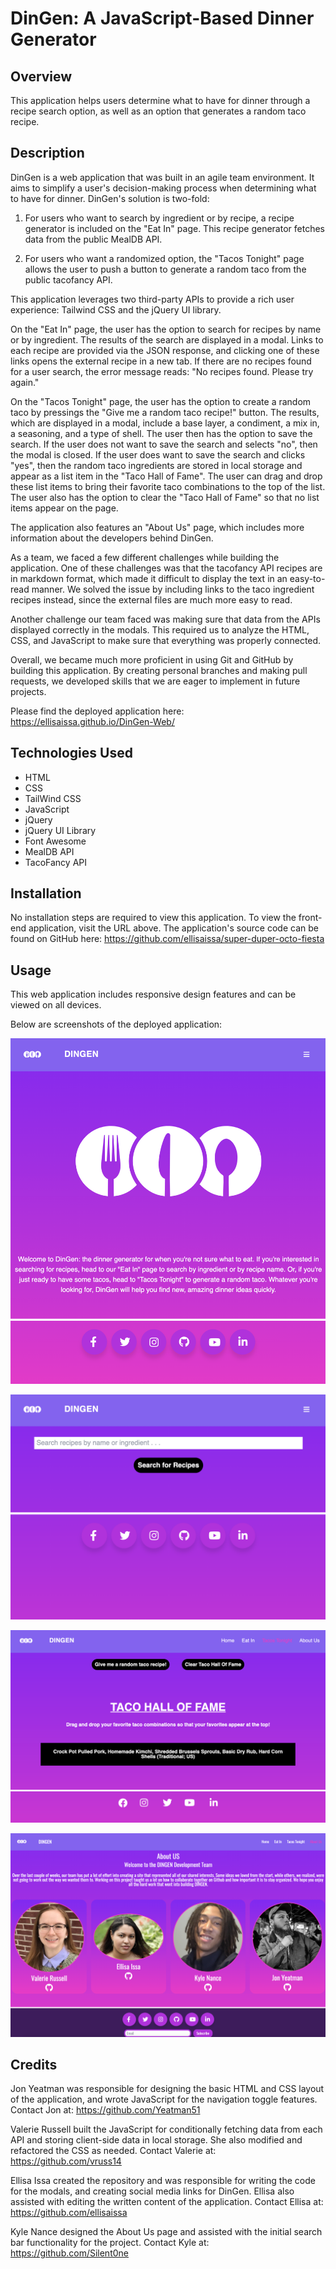 # DinGen: A JavaScript-Based Dinner Generator

## Overview

This application helps users determine what to have for dinner through a recipe search option, as well as an option that generates a random taco recipe. 

## Description

DinGen is a web application that was built in an agile team environment. It aims to simplify a user's decision-making process when determining what to have for dinner. DinGen's solution is two-fold:

1. For users who want to search by ingredient or by recipe, a recipe generator is included on the "Eat In" page. This recipe generator fetches data from the public MealDB API.

2. For users who want a randomized option, the "Tacos Tonight" page allows the user to push a button to generate a random taco from the public tacofancy API.

This application leverages two third-party APIs to provide a rich user experience: Tailwind CSS and the jQuery UI library.

On the "Eat In" page, the user has the option to search for recipes by name or by ingredient. The results of the search are displayed in a modal. Links to each recipe are provided via the JSON response, and clicking one of these links opens the external recipe in a new tab. If there are no recipes found for a user search, the error message reads: "No recipes found. Please try again."

On the "Tacos Tonight" page, the user has the option to create a random taco by pressings the "Give me a random taco recipe!" button. The results, which are displayed in a modal, include a base layer, a condiment, a mix in, a seasoning, and a type of shell. The user then has the option to save the search. If the user does not want to save the search and selects "no", then the modal is closed. If the user does want to save the search and clicks "yes", then the random taco ingredients are stored in local storage and appear as a list item in the "Taco Hall of Fame". The user can drag and drop these list items to bring their favorite taco combinations to the top of the list. The user also has the option to clear the "Taco Hall of Fame" so that no list items appear on the page.

The application also features an "About Us" page, which includes more information about the developers behind DinGen.

As a team, we faced a few different challenges while building the application. One of these challenges was that the tacofancy API recipes are in markdown format, which made it difficult to display the text in an easy-to-read manner. We solved the issue by including links to the taco ingredient recipes instead, since the external files are much more easy to read.

Another challenge our team faced was making sure that data from the APIs displayed correctly in the modals. This required us to analyze the HTML, CSS, and JavaScript to make sure that everything was properly connected.

Overall, we became much more proficient in using Git and GitHub by building this application. By creating personal branches and making pull requests, we developed skills that we are eager to implement in future projects.

Please find the deployed application here: https://ellisaissa.github.io/DinGen-Web/

## Technologies Used

- HTML
- CSS
- TailWind CSS
- JavaScript
- jQuery
- jQuery UI Library
- Font Awesome
- MealDB API
- TacoFancy API

## Installation

No installation steps are required to view this application. To view the front-end application, visit the URL above. The application's source code can be found on GitHub here: https://github.com/ellisaissa/super-duper-octo-fiesta

## Usage

This web application includes responsive design features and can be viewed on all devices.

Below are screenshots of the deployed application:

![screenshot of home page](assets/img/dingen-home-screenshot.png)

![screenshot of Eat In page](assets/img/recipe-search-screenshot.png)

![screenshot of Tacos Tonight page](assets/img/taco-screenshot.png)

![screenshot of About Us page](assets/img/about-us-screenshot.png)

## Credits

Jon Yeatman was responsible for designing the basic HTML and CSS layout of the application, and wrote JavaScript for the navigation toggle features. Contact Jon at: https://github.com/Yeatman51

Valerie Russell built the JavaScript for conditionally fetching data from each API and storing client-side data in local storage. She also modified and refactored the CSS as needed. Contact Valerie at: https://github.com/vruss14

Ellisa Issa created the repository and was responsible for writing the code for the modals, and creating social media links for DinGen. Ellisa also assisted with editing the written content of the application. Contact Ellisa at: https://github.com/ellisaissa

Kyle Nance designed the About Us page and assisted with the initial search bar functionality for the project. Contact Kyle at: https://github.com/Silent0ne


